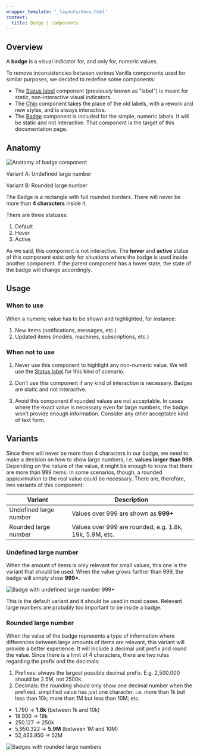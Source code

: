 ```yaml
---
wrapper_template: '_layouts/docs.html'
context:
  title: Badge | Components
---
```


## Overview

A **badge** is a visual indicator for, and only for, numeric values.

To remove inconsistencies between various Vanilla components used for similar purposes, we decided to redefine some components:

- The [Status label](/docs/patterns/status-labels) component (previously known as "label") is meant for static, non-interactive visual indicators.
- The [Chip](/docs/patterns/chip) component takes the place of the old labels, with a rework and new styles, and is always interactive.
- The [Badge](/docs/patterns/badge) component is included for the simple, numeric labels. It will be static and not interactive. That component is the target of this documentation page.

## Anatomy

![Anatomy of badge component](https://assets.ubuntu.com/v1/d7c43827-4.png)

Variant A: Undefined large number

Variant B: Rounded large number

The Badge is a rectangle with full rounded borders. There will never be more than **4 characters** inside it.

There are three statuses:

1. Default
2. Hover
3. Active

As we said, this component is not interactive. The **hover** and **active** status of this component exist only for situations where the badge is used inside another component. If the parent component has a hover state, the state of the badge will change accordingly.

## Usage

### When to use

When a numeric value has to be shown and highlighted, for instance:

1. New items (notifications, messages, etc.)
2. Updated items (models, machines, subscriptions, etc.)

### When not to use

1. Never use this component to highlight any non-numeric value.
   We will use the [Status label](/docs/patterns/status-labels) for this kind of scenario.

2. Don’t use this component if any kind of interaction is necessary. Badges are static and not interactive.

3. Avoid this component if rounded values are not acceptable. In cases where the exact value is necessary even for large numbers, the badge won’t provide enough information. Consider any other acceptable kind of text form.

## Variants

Since there will never be more than 4 characters in our badge, we need to make a decision on how to show large numbers, i.e. **values larger than 999**. Depending on the nature of the value, it might be enough to know that there are more than 999 items. In some scenarios, though, a rounded approximation to the real value could be necessary. There are, therefore, two variants of this component:

| Variant                | Description                                             |
| ---------------------- | ------------------------------------------------------- |
| Undefined large number | Values over 999 are shown as **999+**                   |
| Rounded large number   | Values over 999 are rounded, e.g. 1.8k, 19k, 5.9M, etc. |

### Undefined large number

When the amount of items is only relevant for small values, this one is the variant that should be used. When the value grows further than 999, the badge will simply show **999+**.

![Badge with undefined large number 999+](https://assets.ubuntu.com/v1/2e3d33c3-6.png)

This is the default variant and it should be used in most cases. Relevant large numbers are probably too important to be inside a badge.

### Rounded large number

When the value of the badge represents a type of information where differences between large amounts of items are relevant, this variant will provide a better experience. It will include a decimal unit prefix and round the value. Since there is a limit of 4 characters, there are two rules regarding the prefix and the decimals:

1. Prefixes: always the largest possible decimal prefix.
   E.g. 2,500.000 should be 2.5M, not 2500k.
2. Decimals: the rounding should only show one decimal number when the prefixed, simplified value has just one character, i.e. more than 1k but less than 10k; more than 1M but less than 10M; etc.

- 1.790 → **1.8k** (between 1k and 10k)
- 18.900 → 19k
- 250.127 → 250k
- 5,950.322 → **5.9M** (between 1M and 10M)
- 52,433.950 → 52M

![Badges with rounded large numbers](https://assets.ubuntu.com/v1/9377888a-7.png)
